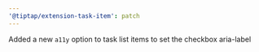 ```yaml
---
'@tiptap/extension-task-item': patch
---
```


Added a new `a11y` option to task list items to set the checkbox aria-label
